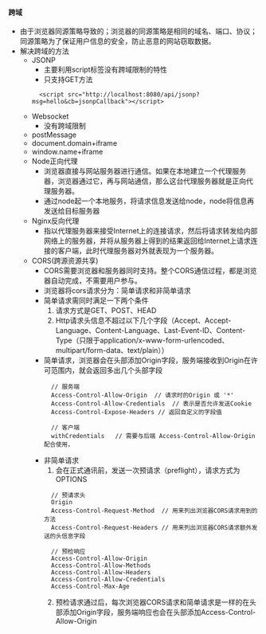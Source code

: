 #### 跨域
  * 由于浏览器同源策略导致的；浏览器的同源策略是相同的域名、端口、协议；同源策略为了保证用户信息的安全，防止恶意的网站窃取数据。
  * 解决跨域的方法 
    + JSONP  
      - 主要利用script标签没有跨域限制的特性  
      - 只支持GET方法 
      ```
        <script src="http://localhost:8080/api/jsonp?msg=hello&cb=jsonpCallback"></script>
      ```
    + Websocket   
      - 没有跨域限制  
    + postMessage  
    + document.domain+iframe   
    + window.name+iframe
    + Node正向代理  
      - 浏览器直接与网站服务器进行通信。如果在本地建立一个代理服务器，浏览器通过它，再与网站通信，那么这台代理服务器就是正向代理服务器。 
      - 通过node起一个本地服务，将请求信息发送给node，node将信息再发送给目标服务器   
    + Nginx反向代理   
      - 指以代理服务器来接受Internet上的连接请求，然后将请求转发给内部网络上的服务器，并将从服务器上得到的结果返回给Internet上请求连接的客户端，此时代理服务器对外就表现为一个服务器。
    + CORS(跨源资源共享)   
      - CORS需要浏览器和服务器同时支持。整个CORS通信过程，都是浏览器自动完成，不需要用户参与。   
      - 浏览器将cors请求分为：简单请求和非简单请求
      - 简单请求需同时满足一下两个条件    
        1. 请求方式是GET、POST、HEAD  
        2. Http请求头信息不超过以下几个字段（Accept、Accept-Language、Content-Language、Last-Event-ID、Content-Type（只限于application/x-www-form-urlencoded、multipart/form-data、text/plain））
      - 简单请求，浏览器会在头部添加Origin字段，服务端接收到Origin在许可范围内，就会返回多出几个头部字段  
        ```
          // 服务端
          Access-Control-Allow-Origin  // 请求时的Origin 或 '*'
          Access-Control-Allow-Credentials  // 表示是否允许发送Cookie
          Access-Control-Expose-Headers // 返回自定义的字段值
          
          // 客户端
          withCredentials   // 需要与后端 Access-Control-Allow-Origin 配合使用，
        ```
       - 非简单请求  
         1. 会在正式通讯前，发送一次预请求（preflight），请求方式为OPTIONS   
         ```
           // 预请求头
           Origin
           Access-Control-Request-Method  // 用来列出浏览器CORS请求用到的方法
           Access-Control-Request-Headers // 用来列出浏览器CORS请求额外发送的头信息字段
           
           // 预检响应
           Access-Control-Allow-Origin
           Access-Control-Allow-Methods
           Access-Control-Allow-Headers
           Access-Control-Allow-Credentials
           Access-Control-Max-Age
         ```
         2. 预检请求通过后，每次浏览器CORS请求和简单请求是一样的在头部添加Origin字段，服务端响应也会在头部添加Access-Control-Allow-Origin
         
         
       
